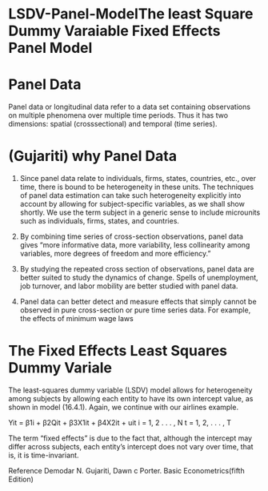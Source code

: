 # LSDV-Panel-ModelThe least Square Dummy Varaiable Fixed Effects Panel Model

# Panel Data
Panel data or longitudinal data refer to a data set containing observations on multiple phenomena over multiple time periods. Thus it has two dimensions: spatial (crosssectional) and temporal (time series).

# (Gujariti) why Panel Data
1. Since panel data relate to individuals, firms, states, countries, etc., over time, there is bound to be heterogeneity in these units. The techniques of panel data estimation can take such heterogeneity explicitly into account by allowing for subject-specific variables, as we shall show shortly. We use the term subject in a generic sense to include
microunits such as individuals, firms, states, and countries.

2. By combining time series of cross-section observations, panel data gives “more informative data, more variability, less collinearity among variables, more degrees of freedom
and more efficiency.”

3. By studying the repeated cross section of observations, panel data are better suited to study the dynamics of change. Spells of unemployment, job turnover, and labor mobility
are better studied with panel data.

4. Panel data can better detect and measure effects that simply cannot be observed in pure
cross-section or pure time series data. For example, the effects of minimum wage laws


# The Fixed Effects Least Squares Dummy Variale
The least-squares dummy variable (LSDV) model allows for heterogeneity among subjects by allowing each entity to have its own intercept value, as shown in model (16.4.1). Again,
we continue with our airlines example.

Yit = β1i + β2Qit + β3X1it + β4X2it + uit 
                  i = 1, 2 . . . , N
                  t = 1, 2, . . . , T

The term “fixed effects” is due to the fact that, although the intercept may differ across subjects, each entity’s intercept does not vary over time, that is, it is time-invariant.





Reference
Demodar N. Gujariti, Dawn c Porter. Basic Econometrics(fifth Edition)
